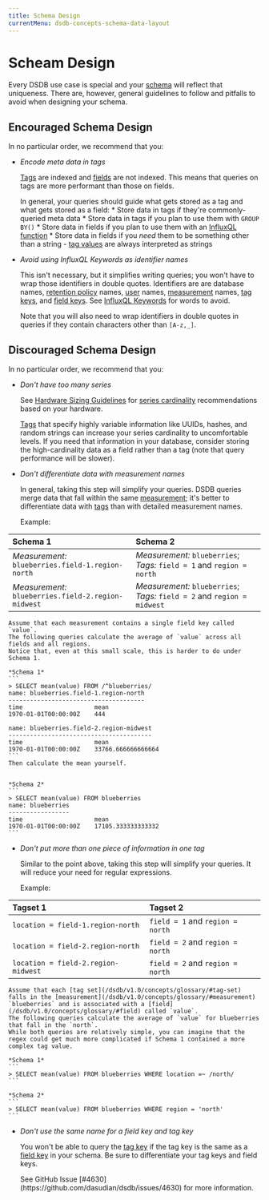 ```yaml
---
title: Schema Design
currentMenu: dsdb-concepts-schema-data-layout
---
```


# Scheam Design

Every DSDB use case is special and your [schema](/dsdb/v1.0/concepts/glossary/#schema) will reflect that uniqueness.
There are, however, general guidelines to follow and pitfalls to avoid when designing your schema.

## Encouraged Schema Design

In no particular order, we recommend that you:

* *Encode meta data in tags*

    [Tags](/dsdb/v1.0/concepts/glossary/#tag) are indexed and [fields](/dsdb/v1.0/concepts/glossary/#field) are not indexed.
    This means that queries on tags are more performant than those on fields.

    In general, your queries should guide what gets stored as a tag and what gets stored as a field:
      * Store data in tags if they're commonly-queried meta data
      * Store data in tags if you plan to use them with `GROUP BY()`
      * Store data in fields if you plan to use them with an [InfluxQL function](/dsdb/v1.0/query_language/functions/)
      * Store data in fields if you *need* them to be something other than a string - [tag values](/dsdb/v1.0/concepts/glossary/#tag-value) are always interpreted as strings

* *Avoid using InfluxQL Keywords as identifier names*

    This isn't necessary, but it simplifies writing queries; you won't have to wrap those identifiers in double quotes.
    Identifiers are are database names, [retention policy](/dsdb/v1.0/concepts/glossary/#retention-policy-rp) names, [user](/dsdb/v1.0/concepts/glossary/#user) names, [measurement](/dsdb/v1.0/concepts/glossary/#measurement) names, [tag keys](/dsdb/v1.0/concepts/glossary/#tag-key), and [field keys](/dsdb/v1.0/concepts/glossary/#field-key).
    See [InfluxQL Keywords](https://github.com/dasudian/dsdb/blob/master/dsdbql/INFLUXQL.md#keywords) for words to avoid.

    Note that you will also need to wrap identifiers in double quotes in queries if they contain characters other than `[A-z,_]`.

## Discouraged Schema Design

In no particular order, we recommend that you:

* *Don't have too many series*

    See [Hardware Sizing Guidelines](/dsdb/v1.0/guides/hardware_sizing/#general-hardware-guidelines-for-a-single-node) for [series cardinality](/dsdb/v1.0/concepts/glossary/#series-cardinality) recommendations based on your hardware.

    [Tags](/dsdb/v1.0/concepts/glossary/#tag) that specify highly variable information like UUIDs, hashes, and random strings can increase your series cardinality to uncomfortable levels.
    If you need that information in your database, consider storing the high-cardinality data as a field rather than a tag (note that query performance will be slower).

* *Don't differentiate data with measurement names*

    In general, taking this step will simplify your queries.
    DSDB queries merge data that fall within the same [measurement](/dsdb/v1.0/concepts/glossary/#measurement); it's better to differentiate data with [tags](/dsdb/v1.0/concepts/glossary/#tag) than with detailed measurement names.

    Example:

| Schema 1                                             | Schema 2                                                                 |
|:-----------------------------------------------------|:-------------------------------------------------------------------------|
| *Measurement:* `blueberries.field-1.region-north`    | *Measurement:* `blueberries`; *Tags:* `field = 1` and `region = north`   |
| *Measurement:*  `blueberries.field-2.region-midwest` | *Measurement:* `blueberries`; *Tags:* `field = 2` and `region = midwest` |

    Assume that each measurement contains a single field key called `value`.
    The following queries calculate the average of `value` across all fields and all regions.
    Notice that, even at this small scale, this is harder to do under Schema 1.

    *Schema 1*
    ```
    > SELECT mean(value) FROM /^blueberries/
    name: blueberries.field-1.region-north
    --------------------------------------
    time			        mean
    1970-01-01T00:00:00Z	444

    name: blueberries.field-2.region-midwest
    ----------------------------------------
    time			        mean
    1970-01-01T00:00:00Z	33766.666666666664
    ```
    Then calculate the mean yourself.


    *Schema 2*
    ```
    > SELECT mean(value) FROM blueberries
    name: blueberries
    -----------------
    time			        mean
    1970-01-01T00:00:00Z	17105.333333333332
    ```

* *Don't put more than one piece of information in one tag*

    Similar to the point above, taking this step will simplify your queries.
    It will reduce your need for regular expressions.

    Example:

| Tagset 1                            | Tagset 2                         |
|:------------------------------------|:---------------------------------|
| `location = field-1.region-north`   | `field = 1` and `region = north` |
| `location = field-2.region-north`   | `field = 2` and `region = north` |
| `location = field-2.region-midwest` | `field = 2` and `region = north` |

    Assume that each [tag set](/dsdb/v1.0/concepts/glossary/#tag-set) falls in the [measurement](/dsdb/v1.0/concepts/glossary/#measurement) `blueberries` and is associated with a [field](/dsdb/v1.0/concepts/glossary/#field) called `value`.
    The following queries calculate the average of `value` for blueberries that fall in the `north`.
    While both queries are relatively simple, you can imagine that the regex could get much more complicated if Schema 1 contained a more complex tag value.

    *Schema 1*
    ```
    > SELECT mean(value) FROM blueberries WHERE location =~ /north/
    ```

    *Schema 2*
    ```
    > SELECT mean(value) FROM blueberries WHERE region = 'north'
    ```


* *Don't use the same name for a field key and tag key*

    You won't be able to query the [tag key](/dsdb/v1.0/concepts/glossary/#tag-key) if the tag key is the same as a [field key](/dsdb/v1.0/concepts/glossary/#field-key) in your schema.
    Be sure to differentiate your tag keys and field keys.

    <dt>
    See GitHub Issue [#4630](https://github.com/dasudian/dsdb/issues/4630) for more information.
    </dt>

